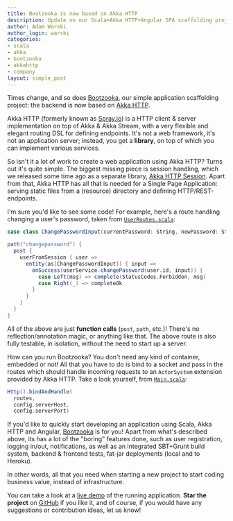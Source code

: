 ```yaml
---
title: Bootzooka is now based on Akka HTTP
description: Update on our Scala+Akka HTTP+Angular SPA scaffolding project, Bootzooka
author: Adam Warski
author_login: warski
categories:
- scala
- akka
- bootzooka
- akkahttp
- company
layout: simple_post
---
```


Times change, and so does [Bootzooka](http://softwaremill.github.io/bootzooka/), our simple application scaffolding project: the backend is now based on [Akka HTTP](http://doc.akka.io/docs/akka-stream-and-http-experimental/1.0/scala/http/introduction.html). 

Akka HTTP (formerly known as [Spray.io](http://spray.io)) is a HTTP client & server  implementation on top of Akka & Akka Stream, with a very flexible and elegant routing DSL for defining endpoints. It's not a web framework, it's not an application server; instead, you get a **library**, on top of which you can implement various services.

So isn't it a lot of work to create a web application using Akka HTTP? Turns out it's quite simple. The biggest missing piece is session handling, which we released some time ago as a separate library, [Akka HTTP Session](https://github.com/softwaremill/akka-http-session). Apart from that, Akka HTTP has all that is needed for a Single Page Application: serving static files from a (resource) directory and defining HTTP/REST-endpoints.

I'm sure you'd like to see some code! For example, here's a route handling changing a user's password, taken from [`UserRoutes.scala`](https://github.com/softwaremill/bootzooka/blob/master/backend/src/main/scala/com/softwaremill/bootzooka/user/UsersRoutes.scala):

````scala
case class ChangePasswordInput(currentPassword: String, newPassword: String)

path("changepassword") {
  post {
    userFromSession { user =>
      entity(as[ChangePasswordInput]) { input =>
        onSuccess(userService.changePassword(user.id, input)) {
          case Left(msg) => complete(StatusCodes.Forbidden, msg)
          case Right(_) => completeOk
        }
      }
    }
  }
}
````

All of the above are just **function calls** (`post`, `path`, etc.)! There's no reflection/annotation magic, or anything like that. The above route is also fully testable, in isolation, without the need to start up a server.

How can you run Bootzooka? You don't need any kind of container, embedded or not! All that you have to do is bind to a socket and pass in the routes which should handle incoming requests to an `ActorSystem` extension provided by Akka HTTP. Take a look yourself, from [`Main.scala`](https://github.com/softwaremill/bootzooka/blob/master/backend/src/main/scala/com/softwaremill/bootzooka/Main.scala):

````scala
Http().bindAndHandle(
  routes, 
  config.serverHost, 
  config.serverPort)
````

If you'd like to quickly start developing an application using Scala, Akka HTTP and Angular, [Bootzooka](http://softwaremill.github.io/bootzooka/) is for you! Apart from what's described above, its has a lot of the "boring" features done, such as user registration, logging in/out, notifications, as well as an integrated SBT+Grunt build system, backend & frontend tests, fat-jar deployments (local and to Heroku). 

In other words, all that you need when starting a new project to start coding business value, instead of infrastructure.

You can take a look at a [live demo](http://bootzooka.softwaremill.com/) of the running application. **Star the project** on [GitHub](https://github.com/softwaremill/bootzooka) if you like it, and of course, if you would have any suggestions or contribution ideas, let us know!

